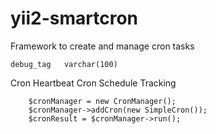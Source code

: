 # yii2-smartcron
Framework to create and manage cron tasks

	debug_tag	varchar(100)

Cron Heartbeat
Cron Schedule Tracking


        $cronManager = new CronManager();
        $cronManager->addCron(new SimpleCron());
        $cronResult = $cronManager->run();